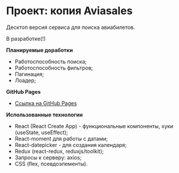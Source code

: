 # Проект: копия Aviasales
Десктоп версия сервиса для поиска авиабилетов. 

В разработке(!)

**Планируемые доработки**

* Работоспособность поиска;
* Работоспособность фильтров;
* Пагинация;
* Лоадер;

**GitHub Pages**
* [Ссылка на GitHub Pages](https://nika414.github.io/aviasales)

**Использованные технологии**
* React (React Create App) - функциональные компоненты, хуки (useState, useEffect);
* React-moment для работы с датами;
* React-datepicker - для создания календаря;
* Redux (react-redux, reduxjs/toolkit);
* Запросы к серверу: axios;
* CSS (flex, псевдоэлементы).
